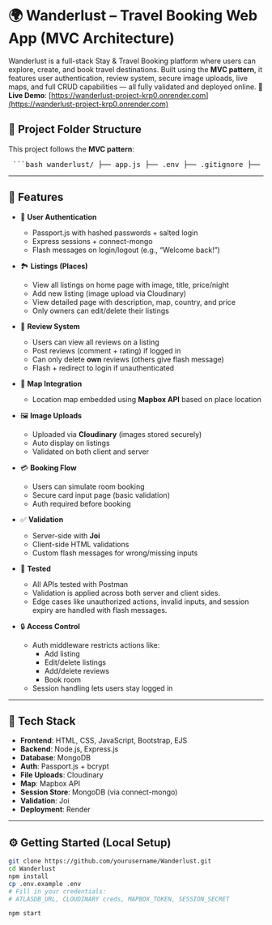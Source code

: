 # 🌍 Wanderlust – Travel Booking Web App (MVC Architecture)

Wanderlust is a full-stack Stay & Travel Booking platform where users can explore, create, and book travel destinations. Built using the **MVC pattern**, it features user authentication, review system, secure image uploads, live maps, and full CRUD capabilities — all fully validated and deployed online.
🔗 **Live Demo**: [https://wanderlust-project-krp0.onrender.com](https://wanderlust-project-krp0.onrender.com)

## 📁 Project Folder Structure

This project follows the **MVC pattern**:

<pre> ```bash wanderlust/ ├── app.js ├── .env ├── .gitignore ├── cloudConfig.js ├── middleware.js ├── schema.js ├── package.json ├── package-lock.json ├── controllers/ │ ├── listings.js │ ├── reviews.js │ └── users.js │ ├── init/ │ ├── data.js │ └── index.js │ ├── models/ │ ├── listing.js │ ├── review.js │ └── user.js │ ├── public/ │ ├── css/ │ │ ├── rating.css │ │ └── style.css │ └── js/ │ ├── map.js │ └── script.js │ ├── routes/ │ ├── listing.js │ ├── review.js │ └── user.js │ ├── sample images/ │ ├── utils/ │ ├── ExpressError.js │ └── wrapAsync.js │ ├── views/ │ ├── includes/ │ │ ├── flash.ejs │ │ ├── footer.ejs │ │ └── navbar.ejs │ ├── layouts/ │ │ └── boilerplate.ejs │ ├── listings/ │ │ ├── edit.ejs │ │ ├── index.ejs │ │ ├── new.ejs │ │ ├── payment.ejs │ │ └── show.ejs │ ├── users/ │ │ ├── login.ejs │ │ └── signup.ejs │ └── error.ejs ``` </pre>
---

## 🚀 Features

- 🔐 **User Authentication**
  - Passport.js with hashed passwords + salted login
  - Express sessions + connect-mongo
  - Flash messages on login/logout (e.g., “Welcome back!”)

- 🏞️ **Listings (Places)**
  - View all listings on home page with image, title, price/night
  - Add new listing (image upload via Cloudinary)
  - View detailed page with description, map, country, and price
  - Only owners can edit/delete their listings

- 💬 **Review System**
  - Users can view all reviews on a listing
  - Post reviews (comment + rating) if logged in
  - Can only delete **own** reviews (others give flash message)
  - Flash + redirect to login if unauthenticated

- 📍 **Map Integration**
  - Location map embedded using **Mapbox API** based on place location

- 🖼️ **Image Uploads**
  - Uploaded via **Cloudinary** (images stored securely)
  - Auto display on listings
  - Validated on both client and server

- 💳 **Booking Flow**
  - Users can simulate room booking
  - Secure card input page (basic validation)
  - Auth required before booking

- ✅ **Validation**
  - Server-side with **Joi** 
  - Client-side HTML validations
  - Custom flash messages for wrong/missing inputs

- 🧪 **Tested**
  - All APIs tested with Postman
  - Validation is applied across both server and client sides.  
  - Edge cases like unauthorized actions, invalid inputs, and session expiry are handled with flash messages.

- 🔒 **Access Control**
  - Auth middleware restricts actions like:
    - Add listing
    - Edit/delete listings
    - Add/delete reviews
    - Book room
  - Session handling lets users stay logged in

---

## 🧠 Tech Stack

- **Frontend**: HTML, CSS, JavaScript, Bootstrap, EJS
- **Backend**: Node.js, Express.js
- **Database**: MongoDB
- **Auth**: Passport.js + bcrypt
- **File Uploads**: Cloudinary
- **Map**: Mapbox API
- **Session Store**: MongoDB (via connect-mongo)
- **Validation**: Joi
- **Deployment**: Render

---

## ⚙️ Getting Started (Local Setup)

```bash
git clone https://github.com/yourusername/Wanderlust.git
cd Wanderlust
npm install
cp .env.example .env
# Fill in your credentials:
# ATLASDB_URL, CLOUDINARY creds, MAPBOX_TOKEN, SESSION_SECRET

npm start
